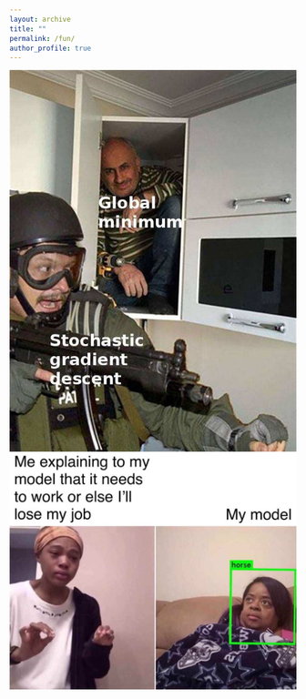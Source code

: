```yaml
---
layout: archive
title: ""
permalink: /fun/
author_profile: true
---
```


<img align="left" src="images/Fun1.jpg"> 

<img align="left" src="images/Fun2.jpg"> 

